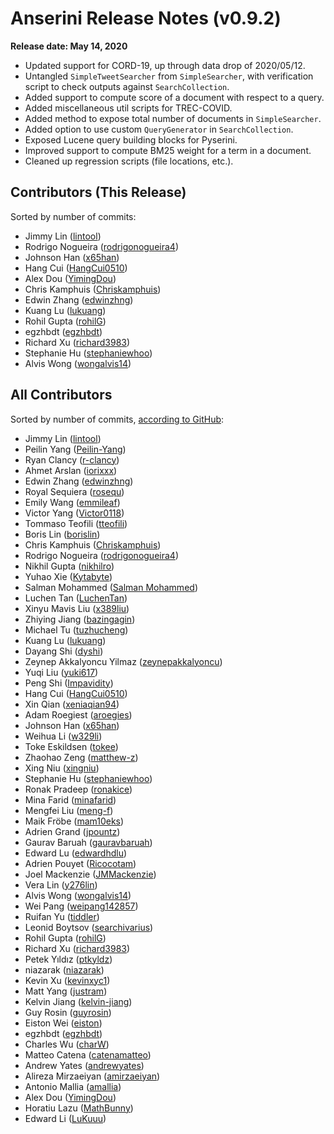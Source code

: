 # Anserini Release Notes (v0.9.2)

**Release date: May 14, 2020**

+ Updated support for CORD-19, up through data drop of 2020/05/12.
+ Untangled `SimpleTweetSearcher` from `SimpleSearcher`, with verification script to check outputs against `SearchCollection`.
+ Added support to compute score of a document with respect to a query.
+ Added miscellaneous util scripts for TREC-COVID.
+ Added method to expose total number of documents in `SimpleSearcher`.
+ Added option to use custom `QueryGenerator` in `SearchCollection`.
+ Exposed Lucene query building blocks for Pyserini.
+ Improved support to compute BM25 weight for a term in a document.
+ Cleaned up regression scripts (file locations, etc.).

## Contributors (This Release)

Sorted by number of commits:

+ Jimmy Lin ([lintool](https://github.com/lintool))
+ Rodrigo Nogueira ([rodrigonogueira4](https://github.com/rodrigonogueira4))
+ Johnson Han ([x65han](https://github.com/x65han))
+ Hang Cui ([HangCui0510](https://github.com/HangCui0510))
+ Alex Dou ([YimingDou](https://github.com/YimingDou))
+ Chris Kamphuis ([Chriskamphuis](https://github.com/Chriskamphuis))
+ Edwin Zhang ([edwinzhng](https://github.com/edwinzhng))
+ Kuang Lu ([lukuang](https://github.com/lukuang))
+ Rohil Gupta ([rohilG](https://github.com/rohilG))
+ egzhbdt ([egzhbdt](https://github.com/egzhbdt))
+ Richard Xu ([richard3983](https://github.com/richard3983))
+ Stephanie Hu ([stephaniewhoo](https://github.com/stephaniewhoo))
+ Alvis Wong ([wongalvis14](https://github.com/wongalvis14))

## All Contributors

Sorted by number of commits, [according to GitHub](https://github.com/castorini/Anserini/graphs/contributors):

+ Jimmy Lin ([lintool](https://github.com/lintool))
+ Peilin Yang ([Peilin-Yang](https://github.com/Peilin-Yang))
+ Ryan Clancy ([r-clancy](https://github.com/r-clancy))
+ Ahmet Arslan ([iorixxx](https://github.com/iorixxx))
+ Edwin Zhang ([edwinzhng](https://github.com/edwinzhng))
+ Royal Sequiera ([rosequ](https://github.com/rosequ))
+ Emily Wang ([emmileaf](https://github.com/emmileaf))
+ Victor Yang ([Victor0118](https://github.com/Victor0118))
+ Tommaso Teofili ([tteofili](https://github.com/tteofili))
+ Boris Lin ([borislin](https://github.com/borislin))
+ Chris Kamphuis ([Chriskamphuis](https://github.com/Chriskamphuis))
+ Rodrigo Nogueira ([rodrigonogueira4](https://github.com/rodrigonogueira4))
+ Nikhil Gupta ([nikhilro](https://github.com/nikhilro))
+ Yuhao Xie ([Kytabyte](https://github.com/Kytabyte))
+ Salman Mohammed ([Salman Mohammed](https://github.com/salman1993))
+ Luchen Tan ([LuchenTan](https://github.com/LuchenTan))
+ Xinyu Mavis Liu ([x389liu](https://github.com/x389liu))
+ Zhiying Jiang ([bazingagin](https://github.com/bazingagin))
+ Michael Tu ([tuzhucheng](https://github.com/tuzhucheng))
+ Kuang Lu ([lukuang](https://github.com/lukuang))
+ Dayang Shi ([dyshi](https://github.com/dyshi))
+ Zeynep Akkalyoncu Yilmaz ([zeynepakkalyoncu](https://github.com/zeynepakkalyoncu))
+ Yuqi Liu ([yuki617](https://github.com/yuki617))
+ Peng Shi ([Impavidity](https://github.com/Impavidity))
+ Hang Cui ([HangCui0510](https://github.com/HangCui0510))
+ Xin Qian ([xeniaqian94](https://github.com/xeniaqian94))
+ Adam Roegiest ([aroegies](https://github.com/aroegies))
+ Johnson Han ([x65han](https://github.com/x65han))
+ Weihua Li ([w329li](https://github.com/w329li))
+ Toke Eskildsen ([tokee](https://github.com/tokee))
+ Zhaohao Zeng ([matthew-z](https://github.com/matthew-z))
+ Xing Niu ([xingniu](https://github.com/xingniu))
+ Stephanie Hu ([stephaniewhoo](https://github.com/stephaniewhoo))
+ Ronak Pradeep ([ronakice](https://github.com/ronakice))
+ Mina Farid ([minafarid](https://github.com/minafarid))
+ Mengfei Liu ([meng-f](https://github.com/meng-f))
+ Maik Fröbe ([mam10eks](https://github.com/mam10eks))
+ Adrien Grand ([jpountz](https://github.com/jpountz))
+ Gaurav Baruah ([gauravbaruah](https://github.com/gauravbaruah))
+ Edward Lu ([edwardhdlu](https://github.com/edwardhdlu))
+ Adrien Pouyet ([Ricocotam](https://github.com/Ricocotam))
+ Joel Mackenzie ([JMMackenzie](https://github.com/JMMackenzie))
+ Vera Lin ([y276lin](https://github.com/y276lin))
+ Alvis Wong ([wongalvis14](https://github.com/wongalvis14))
+ Wei Pang ([weipang142857](https://github.com/weipang142857))
+ Ruifan Yu ([tiddler](https://github.com/tiddler))
+ Leonid Boytsov ([searchivarius](https://github.com/searchivarius))
+ Rohil Gupta ([rohilG](https://github.com/rohilG))
+ Richard Xu ([richard3983](https://github.com/richard3983))
+ Petek Yıldız ([ptkyldz](https://github.com/ptkyldz))
+ niazarak ([niazarak](https://github.com/niazarak))
+ Kevin Xu ([kevinxyc1](https://github.com/kevinxyc1))
+ Matt Yang ([justram](https://github.com/justram))
+ Kelvin Jiang ([kelvin-jiang](https://github.com/kelvin-jiang))
+ Guy Rosin ([guyrosin](https://github.com/guyrosin))
+ Eiston Wei ([eiston](https://github.com/eiston))
+ egzhbdt ([egzhbdt](https://github.com/egzhbdt))
+ Charles Wu ([charW](https://github.com/charW))
+ Matteo Catena ([catenamatteo](https://github.com/catenamatteo))
+ Andrew Yates ([andrewyates](https://github.com/andrewyates))
+ Alireza Mirzaeiyan ([amirzaeiyan](https://github.com/amirzaeiyan))
+ Antonio Mallia ([amallia](https://github.com/amallia))
+ Alex Dou ([YimingDou](https://github.com/YimingDou))
+ Horatiu Lazu ([MathBunny](https://github.com/MathBunny))
+ Edward Li ([LuKuuu](https://github.com/LuKuuu))
